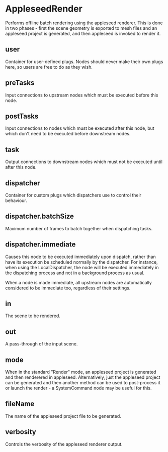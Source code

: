 # AppleseedRender

Performs offline batch rendering using the
appleseed renderer. This is done in two phases -
first the scene geometry is exported to mesh files and an appleseed project
is generated, and then appleseed is invoked to render it.

## user

 Container for user-defined plugs. Nodes
should never make their own plugs here,
so users are free to do as they wish.

## preTasks

 Input connections to upstream nodes which must be
executed before this node.

## postTasks

 Input connections to nodes which must be
executed after this node, but which don't
need to be executed before downstream nodes.

## task

 Output connections to downstream nodes which must
not be executed until after this node.

## dispatcher

 Container for custom plugs which dispatchers use to
control their behaviour.

## dispatcher.batchSize

 Maximum number of frames to batch together when dispatching tasks.

## dispatcher.immediate

 Causes this node to be executed immediately upon dispatch,
rather than have its execution be scheduled normally by
the dispatcher. For instance, when using the LocalDispatcher,
the node will be executed immediately in the dispatching process
and not in a background process as usual.

When a node is made immediate, all upstream nodes are automatically
considered to be immediate too, regardless of their settings.

## in

 The scene to be rendered.

## out

 A pass-through of the input scene.

## mode

 When in the standard "Render" mode, an appleseed project
is generated and then renderered in appleseed.
Alternatively, just the appleseed project can be generated
and then another method can be used to post-process
it or launch the render - a SystemCommand node may
be useful for this.

## fileName

 The name of the appleseed project file to be generated.

## verbosity

 Controls the verbosity of the appleseed renderer output.

